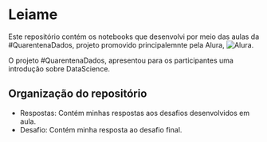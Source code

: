 # Leiame

Este repositório contém os notebooks que desenvolvi por meio das aulas da #QuarentenaDados, projeto promovido principalemnte pela Alura, ![Alura](http://www.alura.com.br/).

O projeto #QuarentenaDados, apresentou para os participantes uma introdução sobre DataScience. 

## Organização do repositório

* Respostas: Contém minhas respostas aos desafios desenvolvidos em aula.
* Desafio: Contém minha resposta ao desafio final.
